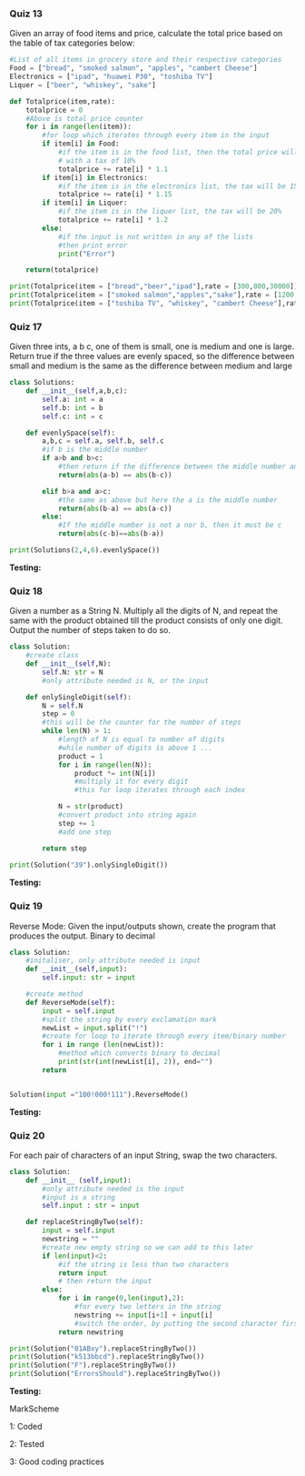 ### Quiz 13
Given an array of food items and price, calculate the total price based on the table of tax categories below:
```py
#List of all items in grocery store and their respective categories
Food = ["bread", "smoked salmon", "apples", "cambert Cheese"]
Electronics = ["ipad", "huawei P30", "toshiba TV"]
Liquer = ["beer", "whiskey", "sake"]

def Totalprice(item,rate):
    totalprice = 0
    #Above is total price counter
    for i in range(len(item)):
        #for loop which iterates through every item in the input
        if item[i] in Food:
            #if the item is in the food list, then the total price will be the rate of the item
            # with a tax of 10%
            totalprice += rate[i] * 1.1
        if item[i] in Electronics:
            #if the item is in the electronics list, the tax will be 15%
            totalprice += rate[i] * 1.15
        if item[i] in Liquer:
            #if the item is in the liquer list, the tax will be 20% 
            totalprice += rate[i] * 1.2
        else:
            #if the input is not written in any of the lists
            #then print error 
            print("Error")

    return(totalprice)

print(Totalprice(item = ["bread","beer","ipad"],rate = [300,800,30000]))
print(Totalprice(item = ["smoked salmon","apples","sake"],rate = [1200,400,4000]))
print(Totalprice(item = ["toshiba TV", "whiskey", "cambert Cheese"],rate =[10200,2000,799]))
``` 


### Quiz 17 
Given three ints, a b c, one of them is small, one is medium and one is large. Return true if the three values are evenly spaced, so the difference between small and medium is the same as the difference between medium and large

``` py
class Solutions:
    def __init__(self,a,b,c):
        self.a: int = a
        self.b: int = b
        self.c: int = c

    def evenlySpace(self):
        a,b,c = self.a, self.b, self.c
        #if b is the middle number
        if a>b and b>c:
            #then return if the difference between the middle number and larger/smaller number are equal
            return(abs(a-b) == abs(b-c))

        elif b>a and a>c:
            #the same as above but here the a is the middle number
            return(abs(b-a) == abs(a-c))
        else:
            #If the middle number is not a nor b, then it must be c
            return(abs(c-b)==abs(b-a))

print(Solutions(2,4,6).evenlySpace())
``` 

**Testing:**


### Quiz 18 
Given a number as a String N. Multiply all the digits of N, and repeat the same with the product obtained till the product consists of only one digit. Output the number of steps taken to do so.
``` py 
class Solution:
    #create class 
    def __init__(self,N):
        self.N: str = N
        #only attribute needed is N, or the input 

    def onlySingleDigit(self):
        N = self.N
        step = 0
        #this will be the counter for the number of steps 
        while len(N) > 1:
            #length of N is equal to number of digits 
            #while number of digits is above 1 ... 
            product = 1
            for i in range(len(N)):
                product *= int(N[i])
                #multiply it for every digit 
                #this for loop iterates through each index 

            N = str(product)
            #convert product into string again 
            step += 1
            #add one step 

        return step
    
print(Solution("39").onlySingleDigit())


``` 


**Testing:**

### Quiz 19 
Reverse Mode: Given the input/outputs shown, create the program that produces the output. Binary to decimal
```py
class Solution:
    #initaliser, only attribute needed is input
    def __init__(self,input):
        self.input: str = input

    #create method
    def ReverseMode(self):
        input = self.input
        #split the string by every exclamation mark
        newList = input.split("!")
        #create for loop to iterate through every item/binary number
        for i in range (len(newList)):
            #method which converts binary to decimal
            print(str(int(newList[i], 2)), end="")
        return


Solution(input ="100!000!111").ReverseMode()
``` 


**Testing:**


### Quiz 20 
For each pair of characters of an input String, swap the two characters.
```py
class Solution:
    def __init__ (self,input):
        #only attribute needed is the input
        #input is a string
        self.input : str = input

    def replaceStringByTwo(self):
        input = self.input
        newstring = ""
        #create new empty string so we can add to this later
        if len(input)<2:
            #if the string is less than two characters
            return input
            # then return the input
        else:
            for i in range(0,len(input),2):
                #for every two letters in the string
                newstring += input[i+1] + input[i]
                #switch the order, by putting the second character first and the first character second
            return newstring

print(Solution("01ABxy").replaceStringByTwo())
print(Solution("k513bbcd").replaceStringByTwo())
print(Solution("F").replaceStringByTwo())
print(Solution("ErrorsShould").replaceStringByTwo())
``` 

**Testing:**


MarkScheme

1: Coded

2: Tested

3: Good coding practices
